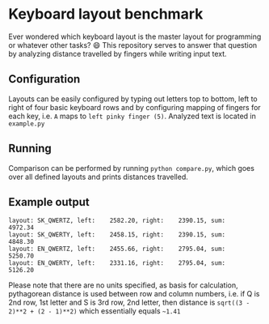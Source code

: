 # Keyboard layout benchmark

Ever wondered which keyboard layout is the master layout for programming or whatever other tasks? 😄
This repository serves to answer that question by analyzing distance travelled by fingers while writing input text.

## Configuration

Layouts can be easily configured by typing out letters top to bottom, left to right of four basic keyboard rows and by configuring mapping of fingers for each key, i.e. `A` maps to `left pinky finger (5)`.
Analyzed text is located in `example.py`

## Running

Comparison can be performed by running `python compare.py`, which goes over all defined layouts and prints distances travelled.

## Example output

```
layout: SK_QWERTZ, left:    2582.20, right:    2390.15, sum:    4972.34
layout: SK_QWERTY, left:    2458.15, right:    2390.15, sum:    4848.30
layout: EN_QWERTZ, left:    2455.66, right:    2795.04, sum:    5250.70
layout: EN_QWERTY, left:    2331.16, right:    2795.04, sum:    5126.20
```

Please note that there are no units specified, as basis for calculation, pythagorean distance is used between row and column numbers, i.e. if Q is 2nd row, 1st letter and S is 3rd row, 2nd letter, then distance is `sqrt((3 - 2)**2 + (2 - 1)**2)` which essentially equals `~1.41`
